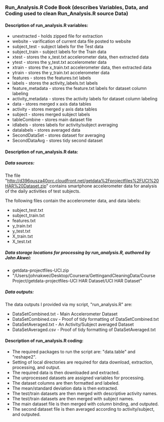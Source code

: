 ### Run_Analysis.R Code Book (describes Variables, Data, and Coding used to clean Run_Analysis.R source Data)

#### Description of run_analysis.R variables:
* unextracted - holds zipped file for extraction
* website - varification of current data file posted to website
* subject_test - subject labels for the Test data
* subject_train - subject labels for the Train data
* xtest - stores the x_test.txt accelerometer data, then extracted data
* ytest - stores the y_test.txt accelerometer data
* xtrain - stores the x_train.txt accelerometer data, then extracted data
* ytrain - stores the y_train.txt accelerometer data
* features - stores the features.txt labels
* labels - stores the activity_labels.txt labels
* feature_metadata - stores the feature.txt labels for dataset column labeling
* activity_metadata - stores the activity labels for dataset column labeling
* data - stores merged x axis data tables
* activity - stores merged y axis data tables
* subject - stores merged subject labels
* tableCombine - stores main dataset file
* idlabels - stores labels for activity/subject averaging
* datalabels - stores averaged data
* SecondDataSet - stores dataset for averaging
* SecondDataAvg - stores tidy second dataset

#### Description of run_analysis.R data:
##### Data sources:
The file "http://d396qusza40orc.cloudfront.net/getdata%2Fprojectfiles%2FUCI%20HAR%20Dataset.zip" contains smartphone accelerometer data for analysis of the daily activities of test subjects.

The following files contain the accelerometer data, and data labels:
* subject_test.txt
* subject_train.txt
* features.txt
* y_train.txt
* y_test.txt
* X_train.txt
* X_test.txt

##### Data storage locations for processing by run_analysis.R, authored by John Akwei:
* getdata-projectfiles-UCI.zip
* "/Users/johnakwei/Desktop/Coursera/GettingandCleaningData/Course Project/getdata-projectfiles-UCI HAR Dataset/UCI HAR Dataset"

##### Data outputs:
The data outputs I provided via my script, "run_analysis.R" are:
* DataSetCombined.txt - Main Accelerometer Dataset
* DataSetCombined.csv - Proof of tidy formatting of DataSetCombined.txt
* DataSetAveraged.txt - An Activity/Subject averaged Dataset
* DataSetAveraged.csv - Proof of tidy formatting of DataSetAveraged.txt

#### Description of run_analysis.R coding:

* The required packages to run the script are: "data.table" and "reshape2".
* Setting of local directories are required for data download, extraction, processing, and output.
* The required data is then downloaded and extracted.
* The unprocessed datasets are assigned variables for processing.
* The dataset columns are then formatted and labeled.
* The mean/standard deviation data is then extracted.
* The test/train datasets are then merged with descriptive activity names.
* The test/train datasets are then merged with subject names.
* The main dataset file is then merged with column binding, and outputed.
* The second dataset file is then averaged according to activity/subject, and outputed.
